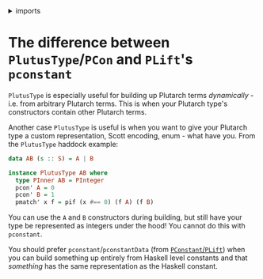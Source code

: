 <details>
<summary> imports </summary>
<p>

```haskell
module Plutarch.Docs.DifferencePconPconstant () where 
import Plutarch.Prelude
import Plutarch.Internal.PlutusType (PlutusType(pcon', pmatch'))
```

</p>
</details>

# The difference between `PlutusType`/`PCon` and `PLift`'s `pconstant`

`PlutusType` is especially useful for building up Plutarch terms _dynamically_ - i.e. from arbitrary Plutarch terms. This is when your Plutarch type's constructors contain other Plutarch terms.

Another case `PlutusType` is useful is when you want to give your Plutarch type a custom representation, Scott encoding, enum - what have you. From the `PlutusType` haddock example:

```haskell
data AB (s :: S) = A | B

instance PlutusType AB where
  type PInner AB = PInteger
  pcon' A = 0
  pcon' B = 1
  pmatch' x f = pif (x #== 0) (f A) (f B)
```

You can use the `A` and `B` constructors during building, but still have your type be represented as integers under the hood! You cannot do this with `pconstant`.

You should prefer `pconstant`/`pconstantData` (from [`PConstant`/`PLift`](./../Typeclasses/PConstant%20and%20PLift.md)) when you can build something up entirely from Haskell level constants and that _something_ has the same representation as the Haskell constant.
